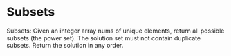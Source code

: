 # Subsets
Subsets:  Given an integer array nums of unique elements, return all possible subsets (the power set).  The solution set must not contain duplicate subsets. Return the solution in any order.
